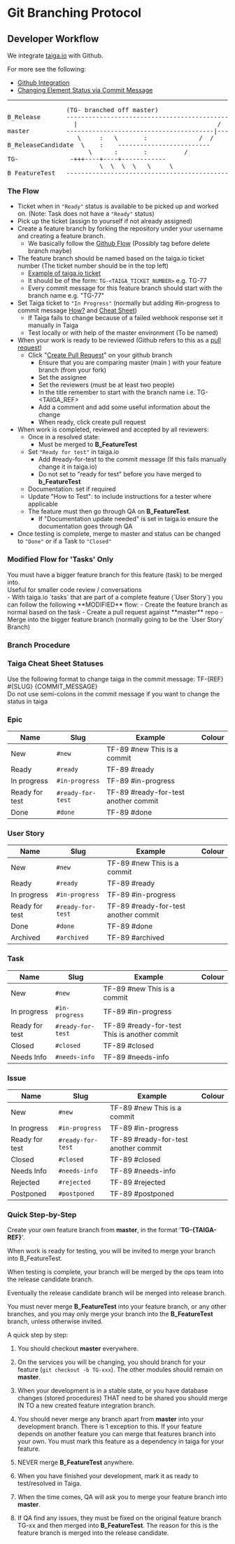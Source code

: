# Git Branching Protocol

## Developer Workflow

<aside class="notice">
We integrate <a href="https://tree.taiga.io/project/jtarball-mcc/">taiga.io</a> with Github.
</aside>

For more see the following:

- [Github Integration](https://tree.taiga.io/support/integrations/github-integration/)
- [Changing Element Status via Commit Message](https://tree.taiga.io/support/integrations/changing-elements-status-via-commit-message/)


<hr>
<pre>
                (TG-<REF> branched off master)
B_Release       -------------------------------------------->
                  |                                      /
master          ----------------------------------------|--->   (master tracks B_Release, and may be updated more frequently than B_Release with new features and bug fixes)
                   \     :   \       :              /  /        (Release candidate is taken from master and eventually merged into B_Release)
B_ReleaseCandidate  \    :    -------------------------
                      \      :       :          /               (your successfully tested branch merged to B_ReleaseCandidate)
TG-<REF>              -+++----+----+------------                    (Update TG-<REF> from master if needed)
                         \  \  \  \   \     \                   #### NEVER MERGE B_FeatureTest into other branches #### 
B_FeatureTest   -------------------------------------------->   (Your branch gets merged to B_FeatureTest for testing)
</pre>

### The Flow
- Ticket when in `"Ready"` status is available to be picked up and worked on. (Note: Task does not have a `"Ready"` status)
- Pick up the ticket (assign to yourself if not already assigned)
- Create a feature branch by forking the repository under your username and creating a feature branch.
    - We basically follow the <a href="https://help.github.com/articles/github-flow/">Github Flow</a> (Possibly tag before delete branch maybe)
- The feature branch should be named based on the taiga.io ticket number (The ticket number should be in the top left)
    - [Example of taiga.io ticket](https://tree.taiga.io/project/jtarball-mcc/task/77)
    - It should be of the form: `TG-<TAIGA_TICKET_NUMBER>` e.g. TG-77
    - Every commit message for this feature branch should start with the branch name e.g. "TG-77"
- Set Taiga ticket to `"In Progress"` (normally but adding #in-progress to commit message <a href="https://tree.taiga.io/support/integrations/changing-elements-status-via-commit-message/">How?</a> and <a href="#taiga-cheat-sheet-statuses">Cheat Sheet</a>)
    - If Taiga fails to change because of a failed webhook response set it manually in Taiga
    - Test locally or with help of the master environment (To be named)
- When your work is ready to be reviewed (Github refers to this as a <a href="https://help.github.com/articles/creating-a-pull-request/">pull request</a>)
    - Click "<a href="https://help.github.com/articles/about-pull-requests/">Create Pull Request</a>" on your github branch
        - Ensure that you are comparing master (main ) with your feature branch (from your fork)
        - Set the assignee
        - Set the reviewers (must be at least two people)
        - In the title remember to start with the branch name i.e. TG-<TAIGA_REF>
        - Add a comment and add some useful information about the change
        - When ready, click create pull request
- When work is completed, reviewed and accepted by all reviewers:
    - Once in a resolved state:
        - Must be merged to **B_FeatureTest**
    - Set `"Ready for test"` in taiga.io
        - Add #ready-for-test to the commit message (If this fails manually change it in taiga.io)
        - Do not set to "ready for test" before you have merged to **b_FeatureTest** 
    - Documentation: set if required 
    - Update "How to Test": to include instructions for a tester where applicable
    - The feature must then go through QA on **B_FeatureTest**.
        - If "Documentation update needed" is set in taiga.io ensure the documentation goes through QA
- Once testing is complete, merge to master and status can be changed to `"Done"` or if a Task to `"Closed"`

### Modified Flow for 'Tasks' Only
<aside class="warning">
You must have a bigger feature branch for this feature (task) to be merged into.
</aside>
<aside class="notice">
Useful for smaller code review / conversations
</aside>
- With taiga.io `tasks` that are part of a complete feature (`User Story`) you can follow the following **MODIFIED** flow:
    - Create the feature branch as normal based on the task
    - Create a pull request against **master** repo
    - Merge into the bigger feature branch (normally going to be the `User Story` Branch)

### Branch Procedure

### Taiga Cheat Sheet Statuses

<aside class="notice">Use the following format to change taiga in the commit message:    TF-{REF} #{SLUG} {COMMIT_MESSAGE}</aside>
<aside class="warning">Do not use semi-colons in the commit message if you want to change the status in taiga</aside>

### Epic

Name | Slug | Example | Colour
--------- | ----------- | --------- |  ---------
New | `#new` | TF-89 #new This is a commit | <div class="color-box" style="background-color: rgb(153, 153, 153);"></div>
Ready | `#ready` | TF-89 #ready | <div class="color-box" style="background-color: rgb(255, 138, 132);"></div>
In progress | `#in-progress` | TF-89 #in-progress | <div class="color-box" style="background-color: rgb(255, 153, 0);"></div>
Ready for test | `#ready-for-test` | TF-89 #ready-for-test another commit | <div class="color-box" style="background-color: rgb(252, 192, 0);"></div>
Done | `#done` | TF-89 #done | <div class="color-box" style="background-color: rgb(102, 153, 0);"></div>

### User Story

Name | Slug | Example | Colour
--------- | ----------- | --------- |  ---------
New | `#new` | TF-89 #new This is a commit | <div class="color-box" style="background-color: rgb(153, 153, 153);"></div>
Ready | `#ready` | TF-89 #ready | <div class="color-box" style="background-color: rgb(245, 121, 0);"></div>
In progress | `#in-progress` | TF-89 #in-progress | <div class="color-box" style="background-color: rgb(114, 159, 207);"></div>
Ready for test | `#ready-for-test` | TF-89 #ready-for-test another commit | <div class="color-box" style="background-color: rgb(78, 154, 6);"></div>
Done | `#done` | TF-89 #done | <div class="color-box" style="background-color: rgb(204, 0, 0);"></div>
Archived | `#archived` | TF-89 #archived | <div class="color-box" style="background-color: rgb(92, 53, 102);"></div>

### Task

Name | Slug | Example | Colour
--------- | ----------- | --------- |  ---------
New | `#new` | TF-89 #new This is a commit | <div class="color-box" style="background-color: rgb(153, 153, 153);"></div>
In progress | `#in-progress` | TF-89 #in-progress | <div class="color-box" style="background-color: rgb(114, 159, 207);"></div>
Ready for test | `#ready-for-test` | TF-89 #ready-for-test This is another commit | <div class="color-box" style="background-color: rgb(245, 121, 0);"></div>
Closed | `#closed` | TF-89 #closed | <div class="color-box" style="background-color: rgb(78, 154, 6);"></div>
Needs Info | `#needs-info` | TF-89 #needs-info | <div class="color-box" style="background-color: rgb(204, 0, 0);"></div>

### Issue

Name | Slug | Example | Colour
--------- | ----------- | --------- |  ---------
New | `#new` | TF-89 #new This is a commit | <div class="color-box" style="background-color: rgb(153, 153, 153);"></div>
In progress | `#in-progress` | TF-89 #in-progress | <div class="color-box" style="background-color: rgb(114, 159, 207);"></div>
Ready for test | `#ready-for-test` | TF-89 #ready-for-test another commit | <div class="color-box" style="background-color: rgb(245, 121, 0);"></div>
Closed | `#closed` | TF-89 #closed | <div class="color-box" style="background-color: rgb(78, 154, 6);"></div>
Needs Info | `#needs-info` | TF-89 #needs-info | <div class="color-box" style="background-color: rgb(204, 0, 0);"></div>
Rejected | `#rejected` | TF-89 #rejected | <div class="color-box" style="background-color: rgb(211, 215, 207);"></div>
Postponed | `#postponed` | TF-89 #postponed | <div class="color-box" style="background-color: rgb(117, 80, 123);"></div>

### Quick Step-by-Step

Create your own feature branch from **master**, in the format '**TG-{TAIGA-REF}**'.


When work is ready for testing, you will be invited to merge your branch into B_FeatureTest.

When testing is complete, your branch will be merged by the ops team into the release candidate branch.

Eventually the release candidate branch will be merged into release branch.

You must never merge **B_FeatureTest** into your feature branch, or any other branches, and you may only merge your branch into the **B_FeatureTest** branch, unless otherwise invited.

A quick step by step:

1) You should checkout **master** everywhere.

2) On the services you will be changing, you should branch for your feature (`git checkout -b TG-xxx`). The other modules should remain on **master**.

3) When your development is in a stable state, or you have database changes (stored procedures) THAT need to be shared you should merge IN TO a new created feature integration branch.

4) You should never merge any branch apart from **master** into your development branch. There is 1 exception to this. If your feature depends on another feature you can merge that features branch into your own. You must mark this feature as a dependency in taiga for your feature.

5) NEVER merge **B_FeatureTest** anywhere.

6) When you have finished your development, mark it as ready to test/resolved in Taiga.

7) When the time comes, QA will ask you to merge your feature branch into **master**.

8) If QA find any issues, they must be fixed on the original feature branch TG-xx and then merged into **B_FeatureTest**. The reason for this is the feature branch is merged into the release candidate.
